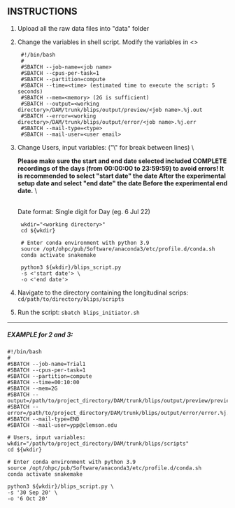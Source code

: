 INSTRUCTIONS
------------

1. Upload all the raw data files into "data" folder

2. Change the variables in shell script. Modify the variables in <>

        #!/bin/bash
        #
        #SBATCH --job-name=<job name>
        #SBATCH --cpus-per-task=1
        #SBATCH --partition=compute
        #SBATCH --time=<time> (estimated time to execute the script: 5 seconds)
        #SBATCH --mem=<memory> (2G is sufficient)
        #SBATCH --output=<working directory>/DAM/trunk/blips/output/preview/<job name>.%j.out
        #SBATCH --error=<working directory>/DAM/trunk/blips/output/error/<job name>.%j.err
        #SBATCH --mail-type=<type>
        #SBATCH --mail-user=<user email>

3. Change Users, input variables: ("\\" for break between lines) \

   **Please make sure the start and end date selected included COMPLETE recordings of the days (from 00:00:00 to 23:59:59) to avoid errors! It is recommended to select "start date" the date After the experimental setup date and select "end date" the date Before the experimental end date.** \

   \
   Date format: Single digit for Day (eg. 6 Jul 22)

        wkdir="<working directory>"
        cd ${wkdir}
        
        # Enter conda environment with python 3.9
        source /opt/ohpc/pub/Software/anaconda3/etc/profile.d/conda.sh
        conda activate snakemake
        
        python3 ${wkdir}/blips_script.py
        -s <'start date'> \
        -o <'end date'> 

4. Navigate to the directory containing the longitudinal scrips: `cd/path/to/directory/blips/scripts`
    
5. Run the script: `sbatch blips_initiator.sh`
---

##### EXAMPLE for 2 and 3:

    #!/bin/bash
    #
    #SBATCH --job-name=Trial1
    #SBATCH --cpus-per-task=1
    #SBATCH --partition=compute
    #SBATCH --time=00:10:00
    #SBATCH --mem=2G
    #SBATCH --output=/path/to/project_directory/DAM/trunk/blips/output/preview/preview.%j.out
    #SBATCH --error=/path/to/project_directory/DAM/trunk/blips/output/error/error.%j.err
    #SBATCH --mail-type=END
    #SBATCH --mail-user=ypp@clemson.edu

    # Users, input variables:
    wkdir="/path/to/project_directory/DAM/trunk/blips/scripts"
    cd ${wkdir}
    
    # Enter conda environment with python 3.9
    source /opt/ohpc/pub/Software/anaconda3/etc/profile.d/conda.sh
    conda activate snakemake
    
    python3 ${wkdir}/blips_script.py \
    -s '30 Sep 20' \
    -o '6 Oct 20'  

